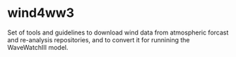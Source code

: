 # wind4ww3
Set of tools and guidelines to download wind data from atmospheric forcast and re-analysis repositories, and to convert it for runnining the WaveWatchIII model.
